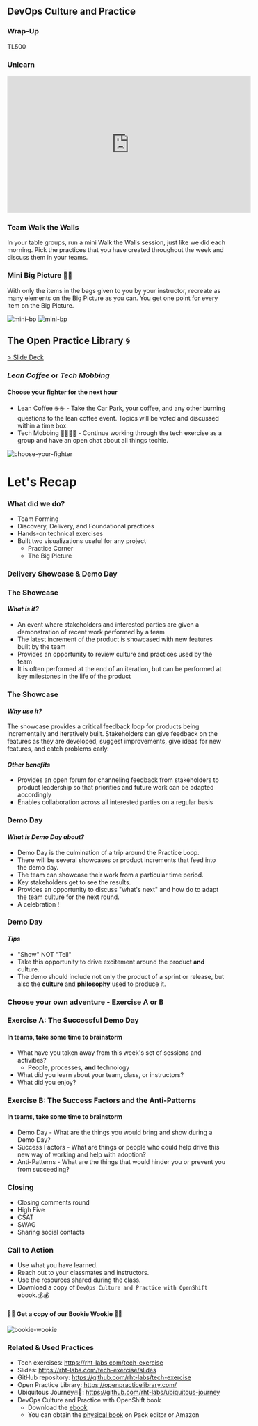 <!-- .slide: data-background-image="images/RH_NewBrand_Background.png"  -->
## DevOps Culture and Practice <!-- {.element: class="course-title"} -->
### Wrap-Up <!-- {.element: class="title-color"} -->
TL500 <!-- {.element: class="title-color"} -->



### Unlearn
<iframe width="560" height="315" src="https://www.youtube.com/embed/MFzDaBzBlL0" title="YouTube video player" frameborder="0" allow="accelerometer; autoplay; clipboard-write; encrypted-media; gyroscope; picture-in-picture" allowfullscreen></iframe>



### Team Walk the Walls 
In your table groups, run a mini Walk the Walls session, just like we did each morning. Pick the practices that you have created throughout the week and discuss them in your teams.



### Mini Big Picture 🚂🚂
With only the items in the bags given to you by your instructor, recreate as many elements on the Big Picture as you can. You get one point for every item on the Big Picture. <!--{.element: style="font-size: smaller; font-weight: 400;"} -->

![mini-bp](images/wrap-up/mini-big-pic1.png) <!-- {.element: class="" style="border:none; box-shadow:none; width:300px; float:left;"} -->
![mini-bp](images/wrap-up/mini-big-pic2.png)<!-- {.element: class="" style="border:none; box-shadow:none; height:200px; float:right;"} -->



## The Open Practice Library 🌀
[> Slide Deck](https://rht-labs.com/tech-exercise/slides/content/?name=open-practice-library)



### _Lean Coffee_ or _Tech Mobbing_
#### Choose your fighter for the next hour

* Lean Coffee ☕☕ - Take the Car Park, your coffee, and any other burning questions to the lean coffee event. Topics will be voted and discussed within a time box.
* Tech Mobbing 👩‍💻👨‍💻 - Continue working through the tech exercise as a group and have an open chat about all things techie.

![choose-your-fighter](https://i.ytimg.com/vi/qi0ohQSdx9I/hqdefault.jpg)



# Let's Recap



### What did we do?
* Team Forming
* Discovery, Delivery, and Foundational practices
* Hands-on technical exercises
* Built two visualizations useful for any project
  * Practice Corner
  * The Big Picture




### Delivery Showcase & Demo Day



### The Showcase
#### _What is it?_
* An event where stakeholders and interested parties are given a demonstration of
recent work performed by a team
* The latest increment of the product is showcased with new features built by the team
* Provides an opportunity to review culture and practices used by the team
* It is often performed at the end of an iteration, but can be performed at key
milestones in the life of the product



### The Showcase
#### _Why use it?_
The showcase provides a critical feedback loop for products being incrementally
and iteratively built. Stakeholders can give feedback on the features as they
are developed, suggest improvements, give ideas for new features, and catch
problems early. <!--{.element: style="font-size: smaller; font-weight: 400;"} -->

#### _Other benefits_
* Provides an open forum for channeling feedback from stakeholders to product
leadership so that priorities and future work can be adapted accordingly
* Enables collaboration across all interested parties on a regular basis



### Demo Day
#### _What is Demo Day about?_
* Demo Day is the culmination of a trip around the Practice Loop.
* There will be several showcases or product increments that feed into the demo day.
* The team can showcase their work from a particular time period.
* Key stakeholders get to see the results.
* Provides an opportunity to discuss "what's next" and how do to adapt the team culture for the next round.
* A celebration !



### Demo Day
#### _Tips_
* "Show" NOT "Tell"
* Take this opportunity to drive excitement around the product **and** culture.
* The demo should include not only the product of a sprint or release, but also the **culture** and **philosophy** used to produce it.




### Choose your own adventure - Exercise A or B



### Exercise A: The Successful Demo Day 
#### In teams, take some time to brainstorm
* What have you taken away from this week's set of sessions and activities?
  * People, processes, **and** technology
* What did you learn about your team, class, or instructors?
* What did you enjoy?



### Exercise B: The Success Factors and the Anti-Patterns
#### In teams, take some time to brainstorm
* Demo Day - What are the things you would bring and show during a Demo Day?
* Success Factors - What are things or people who could help drive this new way of working and help with adoption?
* Anti-Patterns - What are the things that would hinder you or prevent you from succeeding? 



### Closing
* Closing comments round
* High Five
* CSAT
* SWAG
* Sharing social contacts



### Call to Action
* Use what you have learned.
* Reach out to your classmates and instructors.
* Use the resources shared during the class.
* Download a copy of `DevOps Culture and Practice with OpenShift` ebook.💰💰



#### 📗🐛 Get a copy of our Bookie Wookie 🍪🍪

![bookie-wookie](images/wrap-up/book.png)<!-- {.element: class="" style="max-height: 600px!important;" } -->



### Related & Used Practices
* Tech exercises: https://rht-labs.com/tech-exercise
* Slides: https://rht-labs.com/tech-exercise/slides
* GitHub repository: https://github.com/rht-labs/tech-exercise
* Open Practice Library: https://openpracticelibrary.com/
* Ubiquitous Journey🔥🦄: https://github.com/rht-labs/ubiquitous-journey
* DevOps Culture and Practice with OpenShift book
  * Download the [ebook](https://www.redhat.com/en/engage/devops-culture-practice-openshift-ebooks)
  * You can obtain the [physical book](https://www.packtpub.com/product/devops-culture-and-practice-with-openshift/9781800202368) on Pack editor or Amazon




<!-- .slide: data-background-size="" data-background-image="images/wrap-up/may-the-force-be-with-you.jpeg", class="black-style" data-background-opacity="1"	 -->
